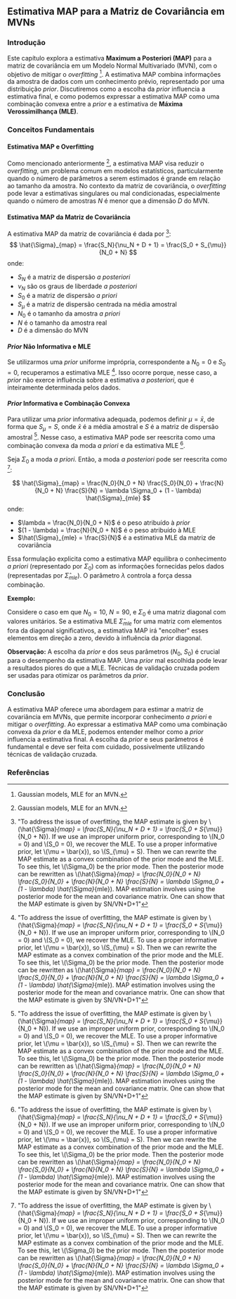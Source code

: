 ## Estimativa MAP para a Matriz de Covariância em MVNs

### Introdução
Este capítulo explora a estimativa **Maximum a Posteriori (MAP)** para a matriz de covariância em um Modelo Normal Multivariado (MVN), com o objetivo de mitigar o *overfitting* [^3]. A estimativa MAP combina informações da amostra de dados com um conhecimento prévio, representado por uma distribuição *prior*. Discutiremos como a escolha da *prior* influencia a estimativa final, e como podemos expressar a estimativa MAP como uma combinação convexa entre a *prior* e a estimativa de **Máxima Verossimilhança (MLE)**.

### Conceitos Fundamentais

#### Estimativa MAP e Overfitting

Como mencionado anteriormente [^3], a estimativa MAP visa reduzir o *overfitting*, um problema comum em modelos estatísticos, particularmente quando o número de parâmetros a serem estimados é grande em relação ao tamanho da amostra. No contexto da matriz de covariância, o *overfitting* pode levar a estimativas singulares ou mal condicionadas, especialmente quando o número de amostras *N* é menor que a dimensão *D* do MVN.

#### Estimativa MAP da Matriz de Covariância

A estimativa MAP da matriz de covariância é dada por [^texto_original]:
$$ \hat{\Sigma}_{map} = \frac{S_N}{\nu_N + D + 1} = \frac{S_0 + S_{\mu}}{N_0 + N} $$
onde:
*   $S_N$ é a matriz de dispersão *a posteriori*
*   $\nu_N$ são os graus de liberdade *a posteriori*
*   $S_0$ é a matriz de dispersão *a priori*
*   $S_{\mu}$ é a matriz de dispersão centrada na média amostral
*   $N_0$ é o tamanho da amostra *a priori*
*   $N$ é o tamanho da amostra real
*   $D$ é a dimensão do MVN

#### *Prior* Não Informativa e MLE

Se utilizarmos uma *prior* uniforme imprópria, correspondente a $N_0 = 0$ e $S_0 = 0$, recuperamos a estimativa MLE [^texto_original]. Isso ocorre porque, nesse caso, a *prior* não exerce influência sobre a estimativa *a posteriori*, que é inteiramente determinada pelos dados.

#### *Prior* Informativa e Combinação Convexa

Para utilizar uma *prior* informativa adequada, podemos definir $\mu = \bar{x}$, de forma que $S_{\mu} = S$, onde $\bar{x}$ é a média amostral e *S* é a matriz de dispersão amostral [^texto_original]. Nesse caso, a estimativa MAP pode ser reescrita como uma combinação convexa da moda *a priori* e da estimativa MLE [^texto_original].

Seja $\Sigma_0$ a moda *a priori*. Então, a moda *a posteriori* pode ser reescrita como [^texto_original]:

$$ \hat{\Sigma}_{map} = \frac{N_0}{N_0 + N} \frac{S_0}{N_0} + \frac{N}{N_0 + N} \frac{S}{N} = \lambda \Sigma_0 + (1 - \lambda) \hat{\Sigma}_{mle} $$
onde:

*   $\lambda = \frac{N_0}{N_0 + N}$  é o peso atribuído à *prior*
*   $(1 - \lambda) = \frac{N}{N_0 + N}$  é o peso atribuído à MLE
*   $\hat{\Sigma}_{mle} = \frac{S}{N}$ é a estimativa MLE da matriz de covariância

Essa formulação explicita como a estimativa MAP equilibra o conhecimento *a priori* (representado por $\Sigma_0$) com as informações fornecidas pelos dados (representadas por $\hat{\Sigma}_{mle}$). O parâmetro $\lambda$ controla a força dessa combinação.

**Exemplo:**

Considere o caso em que $N_0 = 10$, $N = 90$, e $\Sigma_0$ é uma matriz diagonal com valores unitários. Se a estimativa MLE $\hat{\Sigma}_{mle}$ for uma matriz com elementos fora da diagonal significativos, a estimativa MAP irá "encolher" esses elementos em direção a zero, devido à influência da *prior* diagonal.

**Observação:**
A escolha da *prior* e dos seus parâmetros ($N_0$, $S_0$) é crucial para o desempenho da estimativa MAP. Uma *prior* mal escolhida pode levar a resultados piores do que a MLE. Técnicas de validação cruzada podem ser usadas para otimizar os parâmetros da *prior*.

### Conclusão

A estimativa MAP oferece uma abordagem para estimar a matriz de covariância em MVNs, que permite incorporar conhecimento *a priori* e mitigar o *overfitting*. Ao expressar a estimativa MAP como uma combinação convexa da *prior* e da MLE, podemos entender melhor como a *prior* influencia a estimativa final. A escolha da *prior* e seus parâmetros é fundamental e deve ser feita com cuidado, possivelmente utilizando técnicas de validação cruzada.

### Referências
[^3]: Gaussian models, MLE for an MVN.
[^texto_original]: "To address the issue of overfitting, the MAP estimate is given by \\(\hat{\Sigma}_{map} = \frac{S_N}{\nu_N + D + 1} = \frac{S_0 + S_{\mu}}{N_0 + N}\). If we use an improper uniform prior, corresponding to \\(N_0 = 0\) and \\(S_0 = 0\), we recover the MLE. To use a proper informative prior, let \\(\mu = \bar{x}\), so \\(S_{\mu} = S\). Then we can rewrite the MAP estimate as a convex combination of the prior mode and the MLE. To see this, let \\(\Sigma_0\) be the prior mode. Then the posterior mode can be rewritten as \\(\hat{\Sigma}_{map} = \frac{N_0}{N_0 + N} \frac{S_0}{N_0} + \frac{N}{N_0 + N} \frac{S}{N} = \lambda \Sigma_0 + (1 - \lambda) \hat{\Sigma}_{mle}\). MAP estimation involves using the posterior mode for the mean and covariance matrix. One can show that the MAP estimate is given by SN/VN+D+1"
<!-- END -->